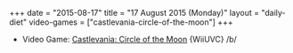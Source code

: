 +++
date = "2015-08-17"
title = "17 August 2015 (Monday)"
layout = "daily-diet"
video-games = ["castlevania-circle-of-the-moon"]
+++

<ul>
<li class="entry Video Game">Video Game: <a href="/video-games/castlevania-circle-of-the-moon">Castlevania: Circle of the Moon</a> {WiiUVC} /b/</li>
</ul>